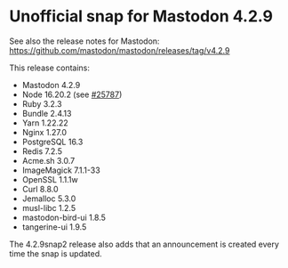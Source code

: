 # Unofficial snap for Mastodon 4.2.9

See also the release notes for Mastodon: https://github.com/mastodon/mastodon/releases/tag/v4.2.9

This release contains:

* Mastodon 4.2.9
* Node 16.20.2 (see [#25787](https://github.com/mastodon/mastodon/discussions/25787#discussioncomment-6382898))
* Ruby 3.2.3
* Bundle 2.4.13
* Yarn 1.22.22
* Nginx 1.27.0
* PostgreSQL 16.3
* Redis 7.2.5
* Acme.sh 3.0.7
* ImageMagick 7.1.1-33
* OpenSSL 1.1.1w
* Curl 8.8.0
* Jemalloc 5.3.0
* musl-libc 1.2.5
* mastodon-bird-ui 1.8.5
* tangerine-ui 1.9.5

The 4.2.9snap2 release also adds that an announcement is created every time the snap is updated.
